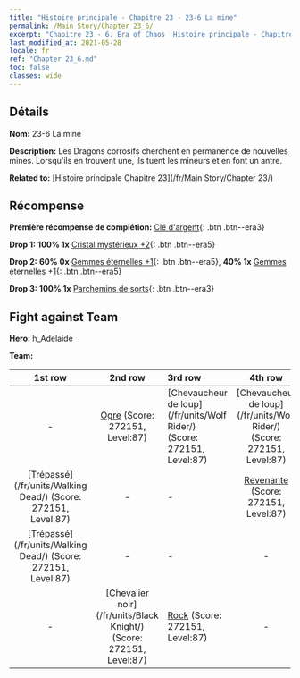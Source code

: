 ```yaml
---
title: "Histoire principale - Chapitre 23 - 23-6 La mine"
permalink: /Main Story/Chapter 23_6/
excerpt: "Chapitre 23 - 6. Era of Chaos  Histoire principale - Chapitre 23_6. 23-6 La mine"
last_modified_at: 2021-05-28
locale: fr
ref: "Chapter 23_6.md"
toc: false
classes: wide
---
```


## Détails

 **Nom:** 23-6 La mine

 **Description:** Les Dragons corrosifs cherchent en permanence de nouvelles mines. Lorsqu'ils en trouvent une, ils tuent les mineurs et en font un antre.

 **Related to:** [Histoire principale Chapitre 23](/fr/Main Story/Chapter 23/)

## Récompense

 **Première récompense de complétion:** [Clé d'argent](/ItemsFR/con_693/){: .btn .btn--era3}

 **Drop 1:** **100% 1x** [Cristal mystérieux +2](/ItemsFR/mat_80/){: .btn .btn--era5}

 **Drop 2:** **60% 0x** [Gemmes éternelles +1](/ItemsFR/mat_72/){: .btn .btn--era5}, **40% 1x** [Gemmes éternelles +1](/ItemsFR/mat_72/){: .btn .btn--era5}

 **Drop 3:** **100% 1x** [Parchemins de sorts](/ItemsFR/con_694/){: .btn .btn--era3}


## Fight against Team
 **Hero:** h_Adelaide

 **Team:**


  | 1st row | 2nd row | 3rd row | 4th row |
  |:----:|:----:|:----|:----:|
  | - | [Ogre](/fr/units/Ogre/) (Score: 272151, Level:87)  | [Chevaucheur de loup](/fr/units/Wolf Rider/) (Score: 272151, Level:87)  | [Chevaucheur de loup](/fr/units/Wolf Rider/) (Score: 272151, Level:87)  |
  | [Trépassé](/fr/units/Walking Dead/) (Score: 272151, Level:87)  | - | - | [Revenante](/fr/units/Wight/) (Score: 272151, Level:87)  |
  | [Trépassé](/fr/units/Walking Dead/) (Score: 272151, Level:87)  | - | - | - |
  | - | [Chevalier noir](/fr/units/Black Knight/) (Score: 272151, Level:87)  | [Rock](/fr/units/Roc/) (Score: 272151, Level:87)  | - |


